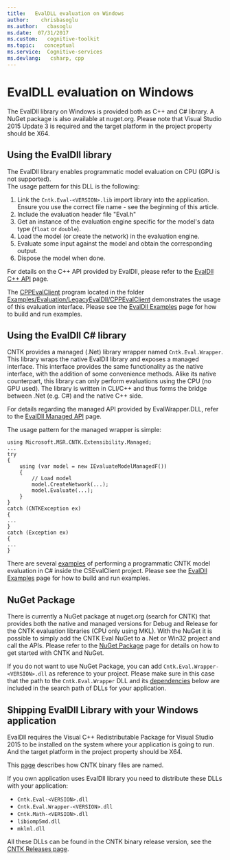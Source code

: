 ```yaml
---
title:   EvalDLL evaluation on Windows
author:    chrisbasoglu
ms.author:   cbasoglu
ms.date:  07/31/2017
ms.custom:   cognitive-toolkit
ms.topic:   conceptual
ms.service:  Cognitive-services
ms.devlang:   csharp, cpp
---
```


# EvalDLL  evaluation on Windows

The EvalDll library on Windows is provided both as C++ and C# library. A NuGet package is also available at nuget.org. Please note that Visual Studio 2015 Update 3 is required and the target platform in the project property should be X64.

## Using the EvalDll library
The EvalDll library enables programmatic model evaluation on CPU (GPU is not supported).  
The usage pattern for this DLL is the following:

1. Link the `Cntk.Eval-<VERSION>.lib` import library into the application. Ensure you use the correct file name - see the beginning of this article.
2. Include the evaluation header file "Eval.h"
3. Get an instance of the evaluation engine specific for the model's data type (`float` or `double`).
4. Load the model (or create the network) in the evaluation engine.
5. Evaluate some input against the model and obtain the corresponding output.
6. Dispose the model when done.

For details on the C++ API provided by EvalDll, please refer to the [EvalDll C++ API](./EvalDll-Native-API.md) page.

The [CPPEvalClient](https://github.com/Microsoft/CNTK/tree/release/latest/Examples/Evaluation/LegacyEvalDll/CPPEvalClient) program located in the folder [Examples/Evaluation/LegacyEvalDll/CPPEvalClient](https://github.com/Microsoft/CNTK/tree/release/latest/Examples/Evaluation/LegacyEvalDll/CPPEvalClient) demonstrates the usage of this evaluation interface. Please see the [EvalDll Examples](./Evaldll-examples.md) page for how to build and run examples.

## Using the EvalDll C# library 
CNTK provides a managed (.Net) library wrapper named `Cntk.Eval.Wrapper`. This library wraps the native EvalDll library and exposes a managed interface. This interface provides the same functionality as the native interface, with the addition of some convenience methods.
Alike its native counterpart, this library can only perform evaluations using the CPU (no GPU used). The library is written in CLI/C++ and thus forms the bridge between .Net (e.g. C#) and the native C++ side.

For details regarding the managed API provided by EvalWrapper.DLL, refer to the [EvalDll Managed API](./EvalDll-Managed-API.md) page.

The usage pattern for the managed wrapper is simple:

    using Microsoft.MSR.CNTK.Extensibility.Managed;
    ...
    try
    {
        using (var model = new IEvaluateModelManagedF())
        {
            // Load model
            model.CreateNetwork(...);
            model.Evaluate(...);
        }
    }
    catch (CNTKException ex)
    {
    ...
    }
    catch (Exception ex)
    {
    ...
    }

There are several [examples](https://github.com/Microsoft/CNTK/tree/release/latest/Examples/Evaluation/LegacyEvalDll/CSEvalClient) of performing a programmatic CNTK model evaluation in C# inside the CSEvalClient project. Please see the [EvalDll Examples](./Evaldll-examples.md) page for how to build and run examples.

## NuGet Package
There is currently a NuGet package at nuget.org (search for CNTK) that provides both the native and managed versions for Debug and Release for the CNTK evaluation libraries (CPU only using MKL). With the NuGet it is possible to simply add the CNTK Eval NuGet to a .Net or Win32 project and call the APIs.
Please refer to the [NuGet Package](../NuGet-Package.md) page for details on how to get started with CNTK and NuGet.

If you do not want to use NuGet Package, you can add `Cntk.Eval.Wrapper-<VERSION>.dll` as reference to your project. Please make sure in this case that the path to the `Cntk.Eval.Wrapper` DLL and its [dependencies](#shipping-evaldll-library-with-your-windows-application) below are included in the search path of DLLs for your application.

## Shipping EvalDll Library with your Windows application
EvalDll requires the Visual C++ Redistributable Package for Visual Studio 2015 to be installed on the system where your application is going to run. And the target platform in the project property should be X64.

This [page](./CNTK-Shared-Libraries-Naming-Format.md) describes how CNTK binary files are named.

If you own application uses EvalDll library you need to distribute these DLLs with your application: 
* `Cntk.Eval-<VERSION>.dll`
* `Cntk.Eval.Wrapper-<VERSION>.dll`
* `Cntk.Math-<VERSION>.dll`
* `libiomp5md.dll`
* `mklml.dll`

All these DLLs can be found in the CNTK binary release version, see the [CNTK Releases page](https://github.com/Microsoft/CNTK/releases).
